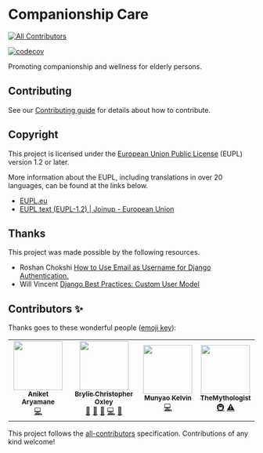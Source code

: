 # Companionship Care
<!-- ALL-CONTRIBUTORS-BADGE:START - Do not remove or modify this section -->
[![All Contributors](https://img.shields.io/badge/all_contributors-4-orange.svg?style=flat-square)](#contributors-)
<!-- ALL-CONTRIBUTORS-BADGE:END -->

[![codecov](https://codecov.io/gh/CompanionshipCare/companionship-care/branch/main/graph/badge.svg?token=S0HBQTUDMN)](https://codecov.io/gh/CompanionshipCare/companionship-care)

Promoting companionship and wellness for elderly persons.

## Contributing

See our [Contributing guide](CONTRIBUTING.md) for details about how to contribute.

## Copyright

This project is licensed under the [European Union Public License](LICENSE) (EUPL) version 1.2 or later.

More information about the EUPL, including translations in over 20 languages, can be found at the links below.

- [EUPL.eu](https://www.eupl.eu/)
- [EUPL text (EUPL-1.2) | Joinup - European Union](https://joinup.ec.europa.eu/collection/eupl/eupl-text-eupl-12)

## Thanks

This project was made possible by the following resources.

- Roshan Chokshi [How to Use Email as Username for Django Authentication.](https://dev.to/chokshiroshan/how-to-use-email-as-username-for-django-authentication-8if)
- Will Vincent [Django Best Practices: Custom User Model](https://learndjango.com/tutorials/django-custom-user-model)

## Contributors ✨

Thanks goes to these wonderful people ([emoji key](https://allcontributors.org/docs/en/emoji-key)):

<!-- ALL-CONTRIBUTORS-LIST:START - Do not remove or modify this section -->
<!-- prettier-ignore-start -->
<!-- markdownlint-disable -->
<table>
  <tbody>
    <tr>
      <td align="center"><a href="https://www.linkedin.com/in/anykate/"><img src="https://avatars.githubusercontent.com/u/1500690?v=4?s=100" width="100px;" alt=""/><br /><sub><b>Aniket Aryamane</b></sub></a><br /><a href="https://github.com/GeriLife/companionship-care/commits?author=anykate" title="Code">💻</a></td>
      <td align="center"><a href="http://linkedin.com/in/brylie-christopher-oxley/"><img src="https://avatars.githubusercontent.com/u/17307?v=4?s=100" width="100px;" alt=""/><br /><sub><b>Brylie Christopher Oxley</b></sub></a><br /><a href="#design-brylie" title="Design">🎨</a> <a href="https://github.com/GeriLife/companionship-care/commits?author=brylie" title="Documentation">📖</a> <a href="#ideas-brylie" title="Ideas, Planning, & Feedback">🤔</a> <a href="https://github.com/GeriLife/companionship-care/commits?author=brylie" title="Code">💻</a> <a href="#projectManagement-brylie" title="Project Management">📆</a></td>
      <td align="center"><a href="http://kelvinmunyao01@gmail.com"><img src="https://avatars.githubusercontent.com/u/95211922?v=4?s=100" width="100px;" alt=""/><br /><sub><b>Munyao Kelvin</b></sub></a><br /><a href="https://github.com/GeriLife/companionship-care/commits?author=Marsh-sudo" title="Code">💻</a></td>
      <td align="center"><a href="http://steamcommunity.com/id/lkx7_adhd"><img src="https://avatars.githubusercontent.com/u/29896527?v=4?s=100" width="100px;" alt=""/><br /><sub><b>TheMythologist</b></sub></a><br /><a href="#infra-TheMythologist" title="Infrastructure (Hosting, Build-Tools, etc)">🚇</a> <a href="https://github.com/GeriLife/companionship-care/commits?author=TheMythologist" title="Tests">⚠️</a></td>
    </tr>
  </tbody>
</table>

<!-- markdownlint-restore -->
<!-- prettier-ignore-end -->

<!-- ALL-CONTRIBUTORS-LIST:END -->

This project follows the [all-contributors](https://github.com/all-contributors/all-contributors) specification. Contributions of any kind welcome!
